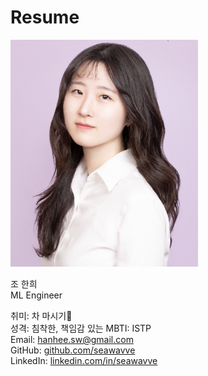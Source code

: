 # Resume 
  
<img src="https://github.com/seawavve/Resume/blob/main/profile.png" alt="drawing" width="300"/>

  조 한희    
  ML Engineer 
  
  
  취미: 차 마시기:tea:  
  성격: 침착한, 책임감 있는
  MBTI: ISTP  
  Email: hanhee.sw@gmail.com  
  GitHub: [github.com/seawavve](https://github.com/seawavve)  
  LinkedIn: [linkedin.com/in/seawavve](https://www.linkedin.com/in/%ED%95%9C%ED%9D%AC-%EC%A1%B0-0170a9202/)
